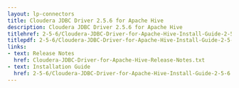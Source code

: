 ```yaml
---
layout: lp-connectors
title: Cloudera JDBC Driver 2.5.6 for Apache Hive
description: Cloudera JDBC Driver 2.5.6 for Apache Hive
titlehref: 2-5-6/Cloudera-JDBC-Driver-for-Apache-Hive-Install-Guide-2-5-6.pdf
titlepdf: 2-5-6/Cloudera-JDBC-Driver-for-Apache-Hive-Install-Guide-2-5-6.pdf
links:
- text: Release Notes
  href: Cloudera-JDBC-Driver-for-Apache-Hive-Release-Notes.txt
- text: Installation Guide
  href: 2-5-6/Cloudera-JDBC-Driver-for-Apache-Hive-Install-Guide-2-5-6.pdf
---
```

